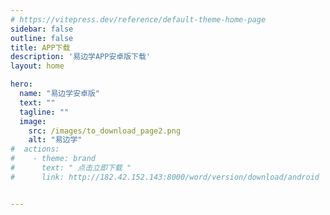 ```yaml
---
# https://vitepress.dev/reference/default-theme-home-page
sidebar: false
outline: false
title: APP下载
description: '易边学APP安卓版下载'
layout: home

hero:
  name: "易边学安卓版"
  text: ""
  tagline: ""
  image:
    src: /images/to_download_page2.png
    alt: "易边学"
#  actions:
#    - theme: brand
#      text: " 点击立即下载 "
#      link: http://182.42.152.143:8000/word/version/download/android


---
```


<script setup>
import Download from '.vitepress/view/download.vue'
</script>

<Download />


